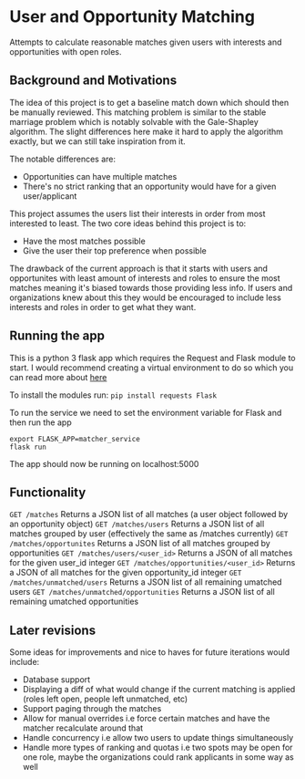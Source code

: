 # User and Opportunity Matching
Attempts to calculate reasonable matches given users with interests and opportunities with open roles.

## Background and Motivations
The idea of this project is to get a baseline match down which should then be manually reviewed. This matching problem is similar to the stable marriage problem which is notably solvable with the Gale-Shapley algorithm. The slight differences here make it hard to apply the algorithm exactly, but we can still take inspiration from it. 

The notable differences are:
- Opportunities can have multiple matches
- There's no strict ranking that an opportunity would have for a given user/applicant

This project assumes the users list their interests in order from most interested to least. The two core ideas behind this project is to:
* Have the most matches possible
* Give the user their top preference when possible

The drawback of the current approach is that it starts with users and opportunites with least amount of interests and roles to ensure the most matches meaning it's biased towards those providing less info. If users and organizations knew about this they would be encouraged to include less interests and roles in order to get what they want.

## Running the app
This is a python 3 flask app which requires the Request and Flask module to start. I would recommend creating a virtual environment to do so which you can read more about [here](https://flask.palletsprojects.com/en/2.1.x/installation/#virtual-environments)

To install the modules run:
`pip install requests Flask`

To run the service we need to set the environment variable for Flask and then run the app
```
export FLASK_APP=matcher_service
flask run
```
The app should now be running on localhost:5000

## Functionality
`GET /matches` Returns a JSON list of all matches (a user object followed by an opportunity object)
`GET /matches/users` Returns a JSON list of all matches grouped by user (effectively the same as /matches currently)
`GET /matches/opportunites` Returns a JSON list of all matches grouped by opportunities
`GET /matches/users/<user_id>` Returns a JSON of all matches for the given user_id integer
`GET /matches/opportunities/<user_id>` Returns a JSON of all matches for the given opportunity_id integer
`GET /matches/unmatched/users` Returns a JSON list of all remaining umatched users
`GET /matches/unmatched/opportunities` Returns a JSON list of all remaining umatched opportunities

## Later revisions
Some ideas for improvements and nice to haves for future iterations would include:
 - Database support
 - Displaying a diff of what would change if the current matching is applied (roles left open, people left unmatched, etc)
 - Support paging through the matches
 - Allow for manual overrides i.e force certain matches and have the matcher recalculate around that
 - Handle concurrency i.e allow two users to update things simultaneously 
 - Handle more types of ranking and quotas i.e two spots may be open for one role, maybe the organizations could rank applicants in some way as well
